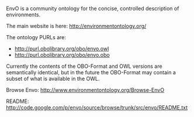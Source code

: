 EnvO is a community ontology for the concise, controlled description of environments.

The main website is here:
http://environmentontology.org/

The ontology PURLs are:

  * http://purl.obolibrary.org/obo/envo.owl
  * http://purl.obolibrary.org/obo/envo.obo

Currently the contents of the OBO-Format and OWL versions are semantically identical, but in the future the OBO-Format may contain a subset of what is available in the OWL.


Browse Envo:
http://www.environmentontology.org/Browse-EnvO

README:
http://code.google.com/p/envo/source/browse/trunk/src/envo/README.txt